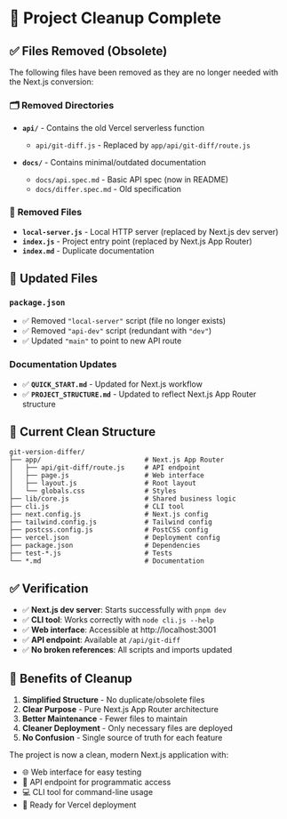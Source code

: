 # 🧹 Project Cleanup Complete

## ✅ Files Removed (Obsolete)

The following files have been removed as they are no longer needed with the Next.js conversion:

### 🗂️ **Removed Directories**
- **`api/`** - Contains the old Vercel serverless function
  - `api/git-diff.js` - Replaced by `app/api/git-diff/route.js`

- **`docs/`** - Contains minimal/outdated documentation
  - `docs/api.spec.md` - Basic API spec (now in README)
  - `docs/differ.spec.md` - Old specification

### 📄 **Removed Files**
- **`local-server.js`** - Local HTTP server (replaced by Next.js dev server)
- **`index.js`** - Project entry point (replaced by Next.js App Router)
- **`index.md`** - Duplicate documentation

## 🔧 **Updated Files**

### `package.json`
- ✅ Removed `"local-server"` script (file no longer exists)
- ✅ Removed `"api-dev"` script (redundant with `"dev"`)
- ✅ Updated `"main"` to point to new API route

### Documentation Updates
- ✅ **`QUICK_START.md`** - Updated for Next.js workflow
- ✅ **`PROJECT_STRUCTURE.md`** - Updated to reflect Next.js App Router structure

## 📁 **Current Clean Structure**

```
git-version-differ/
├── app/                          # Next.js App Router
│   ├── api/git-diff/route.js     # API endpoint
│   ├── page.js                   # Web interface
│   ├── layout.js                 # Root layout
│   └── globals.css               # Styles
├── lib/core.js                   # Shared business logic
├── cli.js                        # CLI tool
├── next.config.js                # Next.js config
├── tailwind.config.js            # Tailwind config
├── postcss.config.js             # PostCSS config
├── vercel.json                   # Deployment config
├── package.json                  # Dependencies
├── test-*.js                     # Tests
└── *.md                          # Documentation
```

## ✅ **Verification**

- ✅ **Next.js dev server**: Starts successfully with `pnpm dev`
- ✅ **CLI tool**: Works correctly with `node cli.js --help`
- ✅ **Web interface**: Accessible at http://localhost:3001
- ✅ **API endpoint**: Available at `/api/git-diff`
- ✅ **No broken references**: All scripts and imports updated

## 🎯 **Benefits of Cleanup**

1. **Simplified Structure** - No duplicate/obsolete files
2. **Clear Purpose** - Pure Next.js App Router architecture
3. **Better Maintenance** - Fewer files to maintain
4. **Cleaner Deployment** - Only necessary files are deployed
5. **No Confusion** - Single source of truth for each feature

The project is now a clean, modern Next.js application with:
- 🌐 Web interface for easy testing
- 🔌 API endpoint for programmatic access  
- 💻 CLI tool for command-line usage
- 🚀 Ready for Vercel deployment
